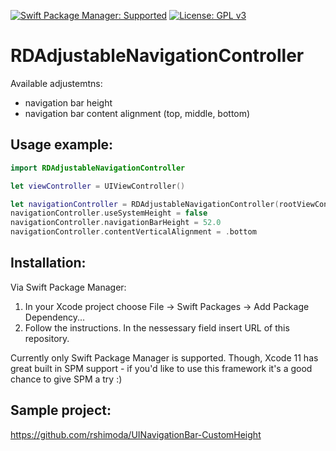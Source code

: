 [![Swift Package Manager: Supported](https://img.shields.io/badge/Swift%20Package%20Manager-Supported-success)]()
[![License: GPL v3](https://img.shields.io/badge/License-GPLv3-blue.svg)](https://www.gnu.org/licenses/gpl-3.0)

# RDAdjustableNavigationController

Available adjustemtns:
- navigation bar height
- navigation bar content alignment (top, middle, bottom)

## Usage example:

```swift
import RDAdjustableNavigationController

let viewController = UIViewController()

let navigationController = RDAdjustableNavigationController(rootViewController: viewController)
navigationController.useSystemHeight = false
navigationController.navigationBarHeight = 52.0
navigationController.contentVerticalAlignment = .bottom
```

## Installation:

Via Swift Package Manager:
1. In your Xcode project choose File -> Swift Packages -> Add Package Dependency...
2. Follow the instructions. In the nessessary field insert URL of this repository.

Currently only Swift Package Manager is supported. 
Though, Xcode 11 has great built in SPM support - if you'd like to use this framework it's a good chance to give SPM a try :)

## Sample project:

https://github.com/rshimoda/UINavigationBar-CustomHeight
